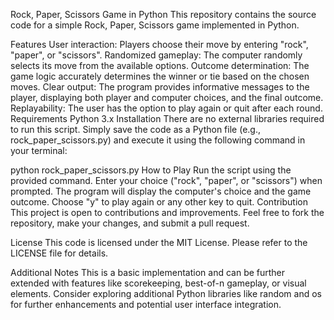
Rock, Paper, Scissors Game in Python
This repository contains the source code for a simple Rock, Paper, Scissors game implemented in Python.

Features
User interaction: Players choose their move by entering "rock", "paper", or "scissors".
Randomized gameplay: The computer randomly selects its move from the available options.
Outcome determination: The game logic accurately determines the winner or tie based on the chosen moves.
Clear output: The program provides informative messages to the player, displaying both player and computer choices, and the final outcome.
Replayability: The user has the option to play again or quit after each round.
Requirements
Python 3.x
Installation
There are no external libraries required to run this script. Simply save the code as a Python file (e.g., rock_paper_scissors.py) and execute it using the following command in your terminal:

python rock_paper_scissors.py
How to Play
Run the script using the provided command.
Enter your choice ("rock", "paper", or "scissors") when prompted.
The program will display the computer's choice and the game outcome.
Choose "y" to play again or any other key to quit.
Contribution
This project is open to contributions and improvements. Feel free to fork the repository, make your changes, and submit a pull request.

License
This code is licensed under the MIT License. Please refer to the LICENSE file for details.

Additional Notes
This is a basic implementation and can be further extended with features like scorekeeping, best-of-n gameplay, or visual elements.
Consider exploring additional Python libraries like random and os for further enhancements and potential user interface integration.
